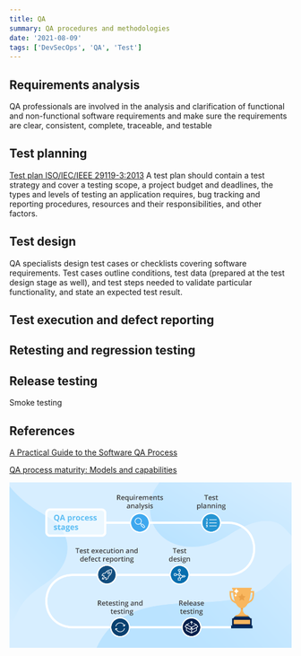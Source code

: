 ```yaml
---
title: QA
summary: QA procedures and methodologies
date: '2021-08-09'
tags: ['DevSecOps', 'QA', 'Test']
---
```


## Requirements analysis

QA professionals are involved in the analysis and clarification of functional
and non-functional software requirements and make sure the requirements are
clear, consistent, complete, traceable, and testable

## Test planning

[Test plan ISO/IEC/IEEE 29119-3:2013](https://www.iso.org/standard/56737.html)
A test plan should contain a test strategy and cover a testing scope, a project
budget and deadlines, the types and levels of testing an application requires,
bug tracking and reporting procedures, resources and their responsibilities,
and other factors.

## Test design

QA specialists design test cases or checklists covering software requirements.
Test cases outline conditions, test data (prepared at the test design stage as
well), and test steps needed to validate particular functionality, and
state an expected test result.

## Test execution and defect reporting

## Retesting and regression testing

## Release testing

Smoke testing

## References

[A Practical Guide to the Software QA Process](https://www.scnsoft.com/blog/qa-process)

[QA process maturity: Models and capabilities](https://www.scnsoft.com/blog/qa-process-maturity-models-and-capabilities)

![QA process](guide-to-the-sw-qa-process-steps.png)

